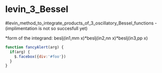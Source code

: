 # levin_3_Bessel

#levin_method_to_integrate_products_of_3_oscillatory_Bessel_functions -(implimentation is not so succesfull yet)

*form of the integrand: beslj(in1,mm x)*beslj(in2,nn x)*beslj(in3,pp x)

```javascript
function fancyAlert(arg) {
  if(arg) {
    $.facebox({div:'#foo'})
  }
}
```
